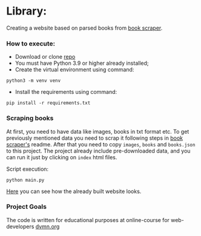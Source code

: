 # Library:
Creating a website based on parsed books from [book scraper](https://github.com/Ash2803/book-parser).

### How to execute:

- Download or clone [repo]( https://github.com/Ash2803/online-library.git)
- You must have Python 3.9 or higher already installed;
- Create the virtual environment using command:
```
python3 -m venv venv
```
- Install the requirements using command:
```
pip install -r requirements.txt
``` 
### Scraping books
At first, you need to have data like images, books in txt format etc. To get previously mentioned data
you need to scrap it following steps in [book scraper's](https://github.com/Ash2803/book-parser) readme.
After that you need to copy `images`, `books` and `books.json` to this project.
The project already include pre-downloaded data, and you can run it just by clicking on `index` html files.

Script execution:
```
python main.py
```
[Here](https://ash2803.github.io/online-library/pages/index1.html) you can see how the already
built website looks.

### Project Goals

The code is written for educational purposes at online-course for web-developers [dvmn.org](https://dvmn.org/)
